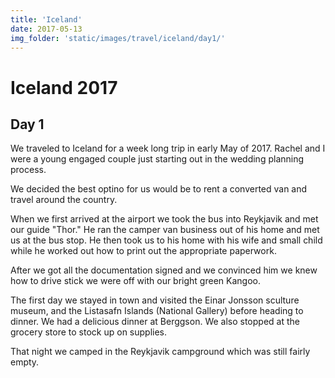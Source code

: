 ```yaml
---
title: 'Iceland'
date: 2017-05-13
img_folder: 'static/images/travel/iceland/day1/'
---
```


# Iceland 2017

## Day 1

We traveled to Iceland for a week long trip in early May of 2017. Rachel and I were a young engaged couple just starting out in the wedding planning process.

We decided the best optino for us would be to rent a converted van and travel around the country.

When we first arrived at the airport we took the bus into Reykjavik and met our guide "Thor." He ran the camper van business out of his home and met us at the bus stop. He then took us to his home with his wife and small child while he worked out how to print out the appropriate paperwork. 

After we got all the documentation signed and we convinced him we knew how to drive stick we were off with our bright green Kangoo.

The first day we stayed in town and visited the Einar Jonsson sculture museum, and the Listasafn Islands (National Gallery) before heading to dinner. We had a delicious dinner at Berggson. We also stopped at the grocery store to stock up on supplies.

That night we camped in the Reykjavik campground which was still fairly empty.


